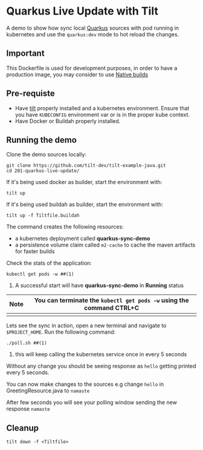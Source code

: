 # Quarkus Live Update with Tilt

A demo to show how sync local [Quarkus](https://quarkus.io/) sources with pod running in kubernetes and use the `quarkus:dev` mode to hot reload the changes.

## Important

This Dockerfile is used for development purposes, in order to have a production image, you may consider to use [Native builds](https://quarkus.io/guides/building-native-image)

## Pre-requiste

- Have [tilt](https://docs.tilt.dev/install.html) properly installed and a kubernetes environment. Ensure that you have `KUBECONFIG` environment var or is in the proper kube context.
- Have Docker or Buildah properly installed.

## Running the demo

Clone the demo sources locally:

```
git clone https://github.com/tilt-dev/tilt-example-java.git
cd 201-quarkus-live-update/
```

If it's being used docker as builder, start the environment with:

```
tilt up
```

If it's being used buildah as builder, start the environment with:

```
tilt up -f Tiltfile.buildah
```

The command creates the following resources:

- a kubernetes deployment called **quarkus-sync-demo**
- a persistence volume claim called `m2-cache` to cache the maven artifacts for faster builds

Check the stats of the application:

```
kubectl get pods -w ##(1)
```

1. A successful start will have **quarkus-sync-demo** in **Running** status

| Note | You can terminate the `kubectl get pods -w` using the command CTRL+C |
| ---- | ------------------------------------------------------------ |
|      |                                                              |

Lets see the sync in action, open a new terminal and navigate to `$PROJECT_HOME`. Run the following command:

```
./poll.sh ##(1)
```

1. this will keep calling the kubernetes service once in every 5 seconds

Without any change you should be seeing response as `hello` getting printed every 5 seconds.

You can now make changes to the sources e.g change `hello` in GreetingResource.java to `namaste`

After few seconds you will see your polling window sending the new response `namaste`

## Cleanup

```
tilt down -f <Tiltfile>
```
